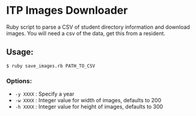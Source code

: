 # ITP Images Downloader

Ruby script to parse a CSV of student directory information and download images. You will need a csv of the data, get this from a resident.

## Usage:

    $ ruby save_images.rb PATH_TO_CSV

### Options:

- `-y XXXX` : Specify a year
- `-w XXXX` : Integer value for width of images, defaults to 200
- `-h XXXX` : Integer value for height of images, defaults to 300